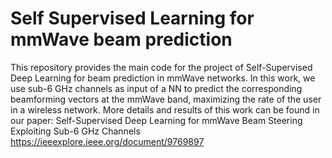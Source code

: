 # Self Supervised Learning for mmWave beam prediction
This repository provides the main code for the project of Self-Supervised Deep Learning for beam prediction in mmWave networks.
In this work, we use sub-6 GHz channels as input of a NN to predict the corresponding beamforming vectors at the mmWave band, maximizing the rate of the user in a wireless network. More details and results of this work can be found in our paper: Self-Supervised Deep Learning for mmWave Beam Steering Exploiting Sub-6 GHz Channels
https://ieeexplore.ieee.org/document/9769897
